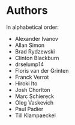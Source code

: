 # Authors

In alphabetical order:

  * Alexander Ivanov
  * Allan Simon
  * Brad Rydzewski
  * Clinton Blackburn
  * drselump14
  * Floris van der Grinten
  * Franck Verrot
  * Hiroki Ito
  * Josh Chorlton
  * Marc Schiereck
  * Oleg Vaskevich
  * Paul Padier
  * Till Klampaeckel
